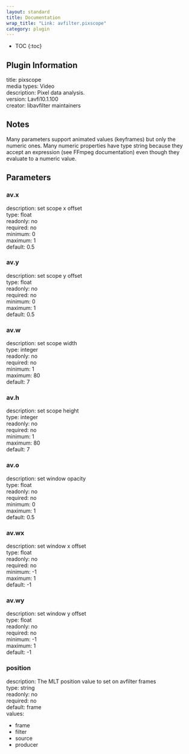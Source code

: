 ```yaml
---
layout: standard
title: Documentation
wrap_title: "Link: avfilter.pixscope"
category: plugin
---
```

* TOC
{:toc}

## Plugin Information

title: pixscope  
media types:
Video  
description: Pixel data analysis.  
version: Lavfi10.1.100  
creator: libavfilter maintainers  

## Notes

Many parameters support animated values (keyframes) but only the numeric ones. Many numeric properties have type string because they accept an expression (see FFmpeg documentation) even though they evaluate to a numeric value.

## Parameters

### av.x

  
description:
set scope x offset  
type: float  
readonly: no  
required: no  
minimum: 0  
maximum: 1  
default: 0.5  

### av.y

  
description:
set scope y offset  
type: float  
readonly: no  
required: no  
minimum: 0  
maximum: 1  
default: 0.5  

### av.w

  
description:
set scope width  
type: integer  
readonly: no  
required: no  
minimum: 1  
maximum: 80  
default: 7  

### av.h

  
description:
set scope height  
type: integer  
readonly: no  
required: no  
minimum: 1  
maximum: 80  
default: 7  

### av.o

  
description:
set window opacity  
type: float  
readonly: no  
required: no  
minimum: 0  
maximum: 1  
default: 0.5  

### av.wx

  
description:
set window x offset  
type: float  
readonly: no  
required: no  
minimum: -1  
maximum: 1  
default: -1  

### av.wy

  
description:
set window y offset  
type: float  
readonly: no  
required: no  
minimum: -1  
maximum: 1  
default: -1  

### position

  
description:
The MLT position value to set on avfilter frames  
type: string  
readonly: no  
required: no  
default: frame  
values:  

* frame
* filter
* source
* producer

